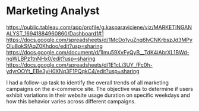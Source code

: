 # Marketing Analyst

https://public.tableau.com/app/profile/g.kasparaviciene/viz/MARKETINGANALYST_16941884960860/Dashboard1#1 
https://docs.google.com/spreadsheets/d/1McDo1yuZnq6lvCNKrbszJd3MPyOIu8okSfAqZ0Khdoo/edit?usp=sharing 
https://docs.google.com/document/d/1lmu59XvFyQyB__TdK4iAbrXL1BWd-nqWLBPz1tnNHx0/edit?usp=sharing 
https://docs.google.com/spreadsheets/d/1E1cLi3UY_fFc0h-ydyrOOYt_EBe3yH0XNq3F1PQqkC4/edit?usp=sharing


I had a follow-up task to identify the overall trends of all marketing campaigns on the e-commerce site. The objective was to determine if users exhibit variations in their website usage duration on specific weekdays and how this behavior varies across different campaigns.
